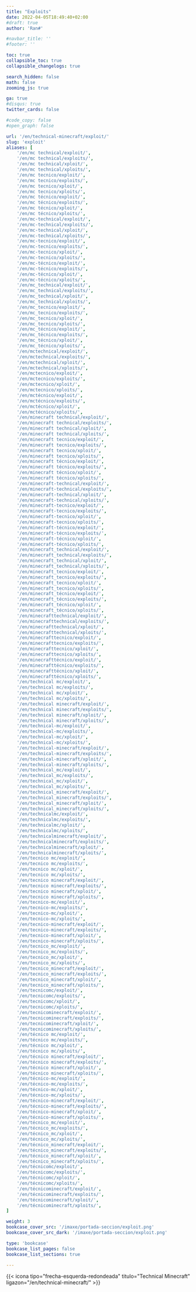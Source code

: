 ```yaml
---
title: "Exploits"
date: 2022-04-05T18:49:40+02:00
#draft: true
author: 'Ran#'

#navbar_title: ''
#footer: ''

toc: true
collapsible_toc: true
collapsible_changelogs: true

search_hidden: false
math: false
zooming_js: true

ga: true
#disqus: true
twitter_cards: false

#code_copy: false
#open_graph: false

url: '/en/technical-minecraft/exploit/'
slug: 'exploit'
aliases: [
    '/en/mc technical/exploit/',
    '/en/mc technical/exploits/',
    '/en/mc technical/xploit/',
    '/en/mc technical/xploits/',
    '/en/mc tecnico/exploit/',
    '/en/mc tecnico/exploits/',
    '/en/mc tecnico/xploit/',
    '/en/mc tecnico/xploits/',
    '/en/mc técnico/exploit/',
    '/en/mc técnico/exploits/',
    '/en/mc técnico/xploit/',
    '/en/mc técnico/xploits/',
    '/en/mc-technical/exploit/',
    '/en/mc-technical/exploits/',
    '/en/mc-technical/xploit/',
    '/en/mc-technical/xploits/',
    '/en/mc-tecnico/exploit/',
    '/en/mc-tecnico/exploits/',
    '/en/mc-tecnico/xploit/',
    '/en/mc-tecnico/xploits/',
    '/en/mc-técnico/exploit/',
    '/en/mc-técnico/exploits/',
    '/en/mc-técnico/xploit/',
    '/en/mc-técnico/xploits/',
    '/en/mc_technical/exploit/',
    '/en/mc_technical/exploits/',
    '/en/mc_technical/xploit/',
    '/en/mc_technical/xploits/',
    '/en/mc_tecnico/exploit/',
    '/en/mc_tecnico/exploits/',
    '/en/mc_tecnico/xploit/',
    '/en/mc_tecnico/xploits/',
    '/en/mc_técnico/exploit/',
    '/en/mc_técnico/exploits/',
    '/en/mc_técnico/xploit/',
    '/en/mc_técnico/xploits/',
    '/en/mctechnical/exploit/',
    '/en/mctechnical/exploits/',
    '/en/mctechnical/xploit/',
    '/en/mctechnical/xploits/',
    '/en/mctecnico/exploit/',
    '/en/mctecnico/exploits/',
    '/en/mctecnico/xploit/',
    '/en/mctecnico/xploits/',
    '/en/mctécnico/exploit/',
    '/en/mctécnico/exploits/',
    '/en/mctécnico/xploit/',
    '/en/mctécnico/xploits/',
    '/en/minecraft technical/exploit/',
    '/en/minecraft technical/exploits/',
    '/en/minecraft technical/xploit/',
    '/en/minecraft technical/xploits/',
    '/en/minecraft tecnico/exploit/',
    '/en/minecraft tecnico/exploits/',
    '/en/minecraft tecnico/xploit/',
    '/en/minecraft tecnico/xploits/',
    '/en/minecraft técnico/exploit/',
    '/en/minecraft técnico/exploits/',
    '/en/minecraft técnico/xploit/',
    '/en/minecraft técnico/xploits/',
    '/en/minecraft-technical/exploit/',
    '/en/minecraft-technical/exploits/',
    '/en/minecraft-technical/xploit/',
    '/en/minecraft-technical/xploits/',
    '/en/minecraft-tecnico/exploit/',
    '/en/minecraft-tecnico/exploits/',
    '/en/minecraft-tecnico/xploit/',
    '/en/minecraft-tecnico/xploits/',
    '/en/minecraft-técnico/exploit/',
    '/en/minecraft-técnico/exploits/',
    '/en/minecraft-técnico/xploit/',
    '/en/minecraft-técnico/xploits/',
    '/en/minecraft_technical/exploit/',
    '/en/minecraft_technical/exploits/',
    '/en/minecraft_technical/xploit/',
    '/en/minecraft_technical/xploits/',
    '/en/minecraft_tecnico/exploit/',
    '/en/minecraft_tecnico/exploits/',
    '/en/minecraft_tecnico/xploit/',
    '/en/minecraft_tecnico/xploits/',
    '/en/minecraft_técnico/exploit/',
    '/en/minecraft_técnico/exploits/',
    '/en/minecraft_técnico/xploit/',
    '/en/minecraft_técnico/xploits/',
    '/en/minecrafttechnical/exploit/',
    '/en/minecrafttechnical/exploits/',
    '/en/minecrafttechnical/xploit/',
    '/en/minecrafttechnical/xploits/',
    '/en/minecrafttecnico/exploit/',
    '/en/minecrafttecnico/exploits/',
    '/en/minecrafttecnico/xploit/',
    '/en/minecrafttecnico/xploits/',
    '/en/minecrafttécnico/exploit/',
    '/en/minecrafttécnico/exploits/',
    '/en/minecrafttécnico/xploit/',
    '/en/minecrafttécnico/xploits/',
    '/en/technical mc/exploit/',
    '/en/technical mc/exploits/',
    '/en/technical mc/xploit/',
    '/en/technical mc/xploits/',
    '/en/technical minecraft/exploit/',
    '/en/technical minecraft/exploits/',
    '/en/technical minecraft/xploit/',
    '/en/technical minecraft/xploits/',
    '/en/technical-mc/exploit/',
    '/en/technical-mc/exploits/',
    '/en/technical-mc/xploit/',
    '/en/technical-mc/xploits/',
    '/en/technical-minecraft/exploit/',
    '/en/technical-minecraft/exploits/',
    '/en/technical-minecraft/xploit/',
    '/en/technical-minecraft/xploits/',
    '/en/technical_mc/exploit/',
    '/en/technical_mc/exploits/',
    '/en/technical_mc/xploit/',
    '/en/technical_mc/xploits/',
    '/en/technical_minecraft/exploit/',
    '/en/technical_minecraft/exploits/',
    '/en/technical_minecraft/xploit/',
    '/en/technical_minecraft/xploits/',
    '/en/technicalmc/exploit/',
    '/en/technicalmc/exploits/',
    '/en/technicalmc/xploit/',
    '/en/technicalmc/xploits/',
    '/en/technicalminecraft/exploit/',
    '/en/technicalminecraft/exploits/',
    '/en/technicalminecraft/xploit/',
    '/en/technicalminecraft/xploits/',
    '/en/tecnico mc/exploit/',
    '/en/tecnico mc/exploits/',
    '/en/tecnico mc/xploit/',
    '/en/tecnico mc/xploits/',
    '/en/tecnico minecraft/exploit/',
    '/en/tecnico minecraft/exploits/',
    '/en/tecnico minecraft/xploit/',
    '/en/tecnico minecraft/xploits/',
    '/en/tecnico-mc/exploit/',
    '/en/tecnico-mc/exploits/',
    '/en/tecnico-mc/xploit/',
    '/en/tecnico-mc/xploits/',
    '/en/tecnico-minecraft/exploit/',
    '/en/tecnico-minecraft/exploits/',
    '/en/tecnico-minecraft/xploit/',
    '/en/tecnico-minecraft/xploits/',
    '/en/tecnico_mc/exploit/',
    '/en/tecnico_mc/exploits/',
    '/en/tecnico_mc/xploit/',
    '/en/tecnico_mc/xploits/',
    '/en/tecnico_minecraft/exploit/',
    '/en/tecnico_minecraft/exploits/',
    '/en/tecnico_minecraft/xploit/',
    '/en/tecnico_minecraft/xploits/',
    '/en/tecnicomc/exploit/',
    '/en/tecnicomc/exploits/',
    '/en/tecnicomc/xploit/',
    '/en/tecnicomc/xploits/',
    '/en/tecnicominecraft/exploit/',
    '/en/tecnicominecraft/exploits/',
    '/en/tecnicominecraft/xploit/',
    '/en/tecnicominecraft/xploits/',
    '/en/técnico mc/exploit/',
    '/en/técnico mc/exploits/',
    '/en/técnico mc/xploit/',
    '/en/técnico mc/xploits/',
    '/en/técnico minecraft/exploit/',
    '/en/técnico minecraft/exploits/',
    '/en/técnico minecraft/xploit/',
    '/en/técnico minecraft/xploits/',
    '/en/técnico-mc/exploit/',
    '/en/técnico-mc/exploits/',
    '/en/técnico-mc/xploit/',
    '/en/técnico-mc/xploits/',
    '/en/técnico-minecraft/exploit/',
    '/en/técnico-minecraft/exploits/',
    '/en/técnico-minecraft/xploit/',
    '/en/técnico-minecraft/xploits/',
    '/en/técnico_mc/exploit/',
    '/en/técnico_mc/exploits/',
    '/en/técnico_mc/xploit/',
    '/en/técnico_mc/xploits/',
    '/en/técnico_minecraft/exploit/',
    '/en/técnico_minecraft/exploits/',
    '/en/técnico_minecraft/xploit/',
    '/en/técnico_minecraft/xploits/',
    '/en/técnicomc/exploit/',
    '/en/técnicomc/exploits/',
    '/en/técnicomc/xploit/',
    '/en/técnicomc/xploits/',
    '/en/técnicominecraft/exploit/',
    '/en/técnicominecraft/exploits/',
    '/en/técnicominecraft/xploit/',
    '/en/técnicominecraft/xploits/',
]

weight: 3
bookcase_cover_src: '/imaxe/portada-seccion/exploit.png'
bookcase_cover_src_dark: '/imaxe/portada-seccion/exploit.png'

type: 'bookcase'
bookcase_list_pages: false
bookcase_list_sections: true

---
```


{{< icona tipo="frecha-esquerda-redondeada" titulo="Technical Minecraft" ligazon="/en/technical-minecraft/" >}}
